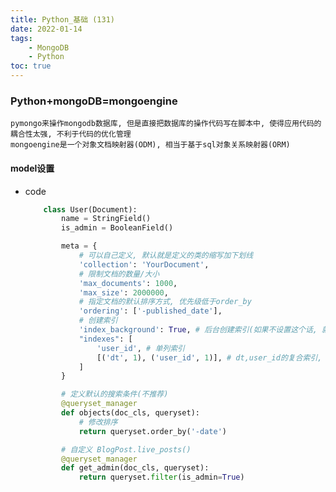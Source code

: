 ```yaml
---
title: Python_基础 (131)
date: 2022-01-14
tags: 
    - MongoDB
    - Python
toc: true
---
```


### Python+mongoDB=mongoengine
    pymongo来操作mongodb数据库, 但是直接把数据库的操作代码写在脚本中, 使得应用代码的耦合性太强, 不利于代码的优化管理
    mongoengine是一个对象文档映射器(ODM), 相当于基于sql对象关系映射器(ORM)

<!-- more -->

#### model设置
- code
    ```python
        class User(Document):
            name = StringField()
            is_admin = BooleanField()

            meta = {
                # 可以自己定义, 默认就是定义的类的缩写加下划线
                'collection': 'YourDocument',
                # 限制文档的数量/大小
                'max_documents': 1000,
                'max_size': 2000000,
                # 指定文档的默认排序方式, 优先级低于order_by
                'ordering': ['-published_date'],
                # 创建索引
                'index_background': True, # 后台创建索引(如果不设置这个话, 就会马上创建索引, 表很大的时候就需要耗费很长时间, 生成索引的过程中表会被锁住, 从而导致该表无法提供服务, 严重的话会导致线上服务崩溃)
                "indexes": [
                    'user_id', # 单列索引
                    [('dt', 1), ('user_id', 1)], # dt,user_id的复合索引, 每个字段都采取升序(升序为1, 降序为-1)
                ]
            }

            # 定义默认的搜索条件(不推荐)
            @queryset_manager
            def objects(doc_cls, queryset):
                # 修改排序
                return queryset.order_by('-date')

            # 自定义 BlogPost.live_posts()
            @queryset_manager
            def get_admin(doc_cls, queryset):
                return queryset.filter(is_admin=True)
    ```





